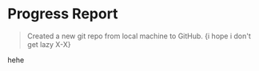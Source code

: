 # Progress Report

[DAY 1]: `01/08/23`
> Created a new git repo from local machine to GitHub.
> {i hope i don't get lazy X-X}

hehe